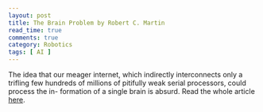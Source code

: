 ```yaml
---
layout: post
title: The Brain Problem by Robert C. Martin
read_time: true  
comments: true
category: Robotics
tags: [ AI ]
---
```


The idea that our meager internet, which indirectly interconnects only a trifling few hundreds of millions of pitifully weak serial processors, could process the in- formation of a single brain is absurd.
Read the whole article [here](http://blog.cleancoder.com/uncle-bob/2017/07/28/TheBrainProblem.html).
